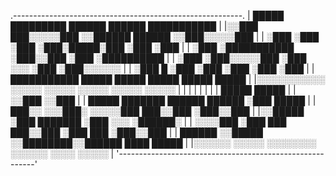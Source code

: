 .---------------------------------------------------------.
| █████         █████████   ██████   ██████ ███████████   |
|░░███         ███░░░░░███ ░░██████ ██████ ░░███░░░░░███  |
| ░███        ░███    ░███  ░███░█████░███  ░███    ░███  |
| ░███        ░███████████  ░███░░███ ░███  ░██████████   |
| ░███        ░███░░░░░███  ░███ ░░░  ░███  ░███░░░░░░    |
| ░███      █ ░███    ░███  ░███      ░███  ░███          |
| ███████████ █████   █████ █████     █████ █████         |
|░░░░░░░░░░░ ░░░░░   ░░░░░ ░░░░░     ░░░░░ ░░░░░          |
|                                                         |
|                                                         |
|                                                         |
|          █████                       █████              |
|         ░░███                       ░░███               |
|  █████  ███████    ██████    ██████  ░███ █████         |
| ███░░  ░░░███░    ░░░░░███  ███░░███ ░███░░███          |
|░░█████   ░███      ███████ ░███ ░░░  ░██████░           |
| ░░░░███  ░███ ███ ███░░███ ░███  ███ ░███░░███          |
| ██████   ░░█████ ░░████████░░██████  ████ █████         |
|░░░░░░     ░░░░░   ░░░░░░░░  ░░░░░░  ░░░░ ░░░░░          |
'---------------------------------------------------------'

